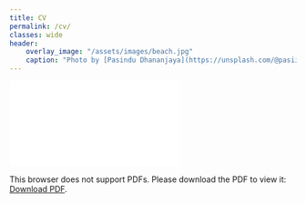 ```yaml
---
title: CV
permalink: /cv/
classes: wide
header:
    overlay_image: "/assets/images/beach.jpg"
    caption: "Photo by [Pasindu Dhananjaya](https://unsplash.com/@pasiiijay) on [Unsplash](https://unsplash.com)"
---
```


<object data="/assets/docs/CV-UthpalaHerath.pdf" width="700px" height="700px">
<embed src="/assets/docs/CV-UthpalaHerath.pdf">
    <p>This browser does not support PDFs. Please download the PDF to view it: <a href="/assets/docs/Uthpala-CV.pdf">Download PDF</a>.</p>
</embed>
</object>
